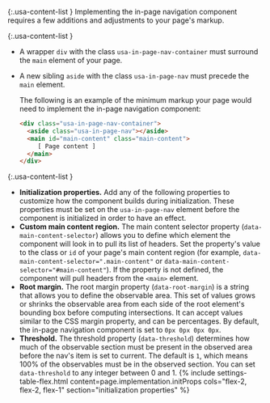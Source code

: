{:.usa-content-list }
Implementing the in-page navigation component requires a few additions and adjustments to your page's markup.

{:.usa-content-list }
- A wrapper `div` with the class `usa-in-page-nav-container` must surround the `main` element of your page.
- A new sibling `aside` with the class `usa-in-page-nav` must precede the `main` element.

  The following is an example of the minimum markup your page would need to implement the in-page navigation component:

  ```html
  <div class="usa-in-page-nav-container">
    <aside class="usa-in-page-nav"></aside>
    <main id="main-content" class="main-content">
       [ Page content ]
    </main>
  </div>
  ```

{:.usa-content-list }
- **Initialization properties.** Add any of the following properties to customize how the component builds during initialization. These properties must be set on the `usa-in-page-nav` element before the component is initialized in order to have an effect.
- **Custom main content region.** The main content selector property (`data-main-content-selector`) allows you to define which element the component will look in to pull its list of headers. Set the property's value to the class or `id` of your page's main content region (for example, `data-main-content-selector=".main-content"` or `data-main-content-selector="#main-content"`). If the property is not defined, the component will pull headers from the `<main>` element.
- **Root margin.** The root margin  property (`data-root-margin`) is a string that allows you to define the observable area. This set of values grows or shrinks the observable area from each side of the root element's bounding box before computing intersections. It can accept values similar to the CSS margin property, and can be percentages. By default, the in-page navigation component is set to `0px 0px 0px 0px`.
- **Threshold.** The threshold property (`data-threshold`) determines how much of the observable section must be present in the observed area before the nav's item is set to current. The default is `1`, which means 100% of the observables must be in the observed section. You can set `data-threshold` to any integer between 0 and 1.
{% include settings-table-flex.html
  content=page.implementation.initProps
  cols="flex-2, flex-2, flex-1"
  section="initialization properties"
%}
